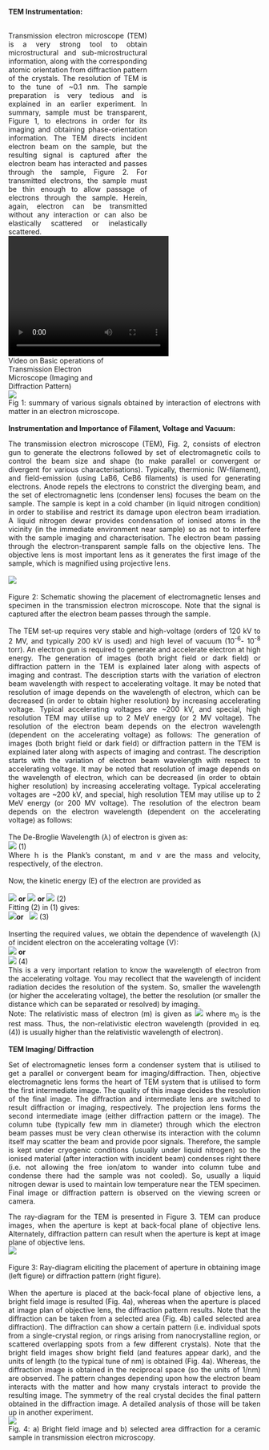 <b>TEM Instrumentation:</b><br><br>
<div><div style="float:left;width:55%;text-align: justify;text-justify: inter-word; margin-right:40px;">Transmission electron microscope (TEM) is a very strong tool to obtain microstructural and sub-microstructural information, along with the corresponding atomic orientation from diffraction pattern of the crystals. The resolution of TEM is to the tune of ~0.1 nm. The sample preparation is very tedious and is explained in an earlier experiment. In summary, sample must be transparent, Figure 1, to electrons in order for its imaging and obtaining phase-orientation information. The TEM directs incident electron beam on the sample, but the resulting signal is captured after the electron beam has interacted and passes through the sample, Figure 2. For transmitted electrons, the sample must be thin enough to allow passage of electrons through the sample. Herein, again, electron can be transmitted without any interaction or can also be elastically scattered or inelastically scattered. </div>
<!-- <video width="320" height="240" controls>
  <source src="exp5-tem.mp4" type="video/mp4">
  Your browser does not support the video tag.
</video><br>Video on Basic operations of Transmission Electron Microscope (Imaging and Diffraction Pattern) -->
<div style="float:left;width:40%;border: solid 1 px black;">
<video width="320" height="240" controls>
  <source src="images/exp5-tem.mp4" type="video/mp4">
  Your browser does not support the video tag.
</video><br>Video on Basic operations of Transmission Electron Microscope (Imaging and Diffraction Pattern)</div>
</div>
<div style="content: '.';clear: both;display: block;height: 0;visibility: hidden;"></div>
<div style ="text-align: justify;text-justify: inter-word;">
 <img src="images/tem1.PNG"><br>
Fig 1: summary of various signals obtained by interaction of electrons with matter in an electron microscope.<br><br>
<b>Instrumentation and Importance of Filament, Voltage and Vacuum: </b>

The transmission electron microscope (TEM), Fig. 2, consists of electron gun to generate the electrons followed by set of electromagnetic coils to control the beam size and shape (to make parallel or convergent or divergent for various characterisations). Typically, thermionic (W-filament), and field-emission (using LaB6, CeB6 filaments) is used for generating electrons. Anode repels the electrons to constrict the diverging beam, and the set of electromagnetic lens (condenser lens) focuses the beam on the sample. The sample is kept in a cold chamber (in liquid nitrogen condition) in order to stabilise and restrict its damage upon electron beam irradiation. A liquid nitrogen dewar provides condensation of ionised atoms in the vicinity (in the immediate environment near sample) so as not to interfere with the sample imaging and characterisation. The electron beam passing through the electron-transparent sample falls on the objective lens. The objective lens is most important lens as it generates the first image of the sample, which is magnified using projective lens.<br><br>
<img src="images/exp5.PNG"><br><br>
Figure 2: Schematic showing the placement of electromagnetic lenses and specimen in the transmission electron microscope. Note that the signal is captured after the electron beam passes through the sample.<br><br>
The TEM set-up requires very stable and high-voltage (orders of 120 kV to 2 MV, and typically 200 kV is used) and high level of vacuum (10<sup>-6</sup>- 10<sup>-8</sup> torr). An electron gun is required to generate and accelerate electron at high energy. The generation of images (both bright field or dark field) or diffraction pattern in the TEM is explained later along with aspects of imaging and contrast. The description starts with the variation of electron beam wavelength with respect to accelerating voltage. It may be noted that resolution of image depends on the wavelength of electron, which can be decreased (in order to obtain higher resolution) by increasing accelerating voltage. Typical accelerating voltages are ~200 kV, and special, high resolution TEM may utilise up to 2 MeV energy (or 2 MV voltage). The resolution of the electron beam depends on the electron wavelength (dependent on the accelerating voltage) as follows:
The generation of images (both bright field or dark field) or diffraction pattern in the TEM is explained later along with aspects of imaging and contrast. The description starts with the variation of electron beam wavelength with respect to accelerating voltage. It may be noted that resolution of image depends on the wavelength of electron, which can be decreased (in order to obtain higher resolution) by increasing accelerating voltage. Typical accelerating voltages are ~200 kV, and special, high resolution TEM may utilise up to 2 MeV energy (or 200 MV voltage). The resolution of the electron beam depends on the electron wavelength (dependent on the accelerating voltage) as follows: <br><br>
The De-Broglie Wavelength (λ) of electron is given as:<br>
<img src="images/exp5_1.PNG">      (1)<br>
Where h is the Plank’s constant, m and v are the mass and velocity, respectively, of the electron.<br><br>
Now, the kinetic energy (E) of the electron are provided as<br><br>
<img src="images/exp5_2.PNG">  <b>or</b> <img src="images/exp5_3.PNG"> <b>or</b> <img src="images/exp5_4.PNG">     (2)<br>
Fitting (2) in (1) gives:<br>
<img src="images/exp5_5.PNG"><b>or</b>&nbsp;&nbsp;&nbsp;<img src="images/exp5_6.png">       (3)<br><br>
Inserting the required values, we obtain the dependence of wavelength (λ) of incident electron on the accelerating voltage (V):<br>
<img src="images/exp5_7.PNG">  <b>or</b> <br><img src="images/exp5_8.PNG">         (4)<br>
This is a very important relation to know the wavelength of electron from the accelerating voltage. You may recollect that the wavelength of incident radiation decides the resolution of the system. So, smaller the wavelength (or higher the accelerating voltage), the better the resolution (or smaller the distance which can be separated or resolved) by imaging.<br>
Note: The relativistic mass of electron (m) is given as <img src="images/exp5_9.PNG"> where m<sub>0</sub> is the rest mass. Thus, the non-relativistic electron wavelength (provided in eq. (4)) is usually higher than the relativistic wavelength of electron).<br><br>
<b>TEM Imaging/ Diffraction </b><br>

Set of electromagnetic lenses form a condenser system that is utilised to get a parallel or convergent beam for imaging/diffraction. Then, objective electromagnetic lens forms the heart of TEM system that is utilised to form the first intermediate image. The quality of this image decides the resolution of the final image. The diffraction and intermediate lens are switched to result diffraction or imaging, respectively. The projection lens forms the second intermediate image (either diffraction pattern or the image). The column tube (typically few mm in diameter) through which the electron beam passes must be very clean otherwise its interaction with the column itself may scatter the beam and provide poor signals. Therefore, the sample is kept under cryogenic conditions (usually under liquid nitrogen) so the ionised material (after interaction with incident beam) condenses right there (i.e. not allowing the free ion/atom to wander into column tube and condense there had the sample was not cooled).  So, usually a liquid nitrogen dewar is used to maintain low temperature near the TEM specimen. Final image or diffraction pattern is observed on the viewing screen or camera. 

The ray-diagram for the TEM is presented in Figure 3. TEM can produce images, when the aperture is kept at back-focal plane of objective lens. Alternately, diffraction pattern can result when the aperture is kept at image plane of objective lens.<br>
<img src="images/exp5_ray.PNG"><br><br>
Figure 3: Ray-diagram eliciting the placement of aperture in obtaining image (left figure) or diffraction pattern (right figure).<br><br>
When the aperture is placed at the back-focal plane of objective lens, a bright field image is resulted (Fig. 4a), whereas when the aperture is placed at image plan of objective lens, the diffraction pattern results. Note that the diffraction can be taken from a selected area (Fig. 4b) called selected area diffraction). The diffraction can show a certain pattern (i.e. individual spots from a single-crystal region, or rings arising from nanocrystalline region, or scattered overlapping spots from a few different crystals). Note that the bright field images show bright field (and features appear dark), and the units of length (to the typical tune of nm) is obtained (Fig. 4a). Whereas, the diffraction image is obtained in the reciprocal space (so the units of 1/nm) are observed. The pattern changes depending upon how the electron beam interacts with the matter and how many crystals interact to provide the resulting image. The symmetry of the real crystal decides the final pattern obtained in the diffraction image. A detailed analysis of those will be taken up in another experiment.  <br>
<img src="images/fig3.PNG"><br>
Fig. 4: a) Bright field image and b) selected area diffraction for a ceramic sample in transmission electron microscopy. <br></div>
